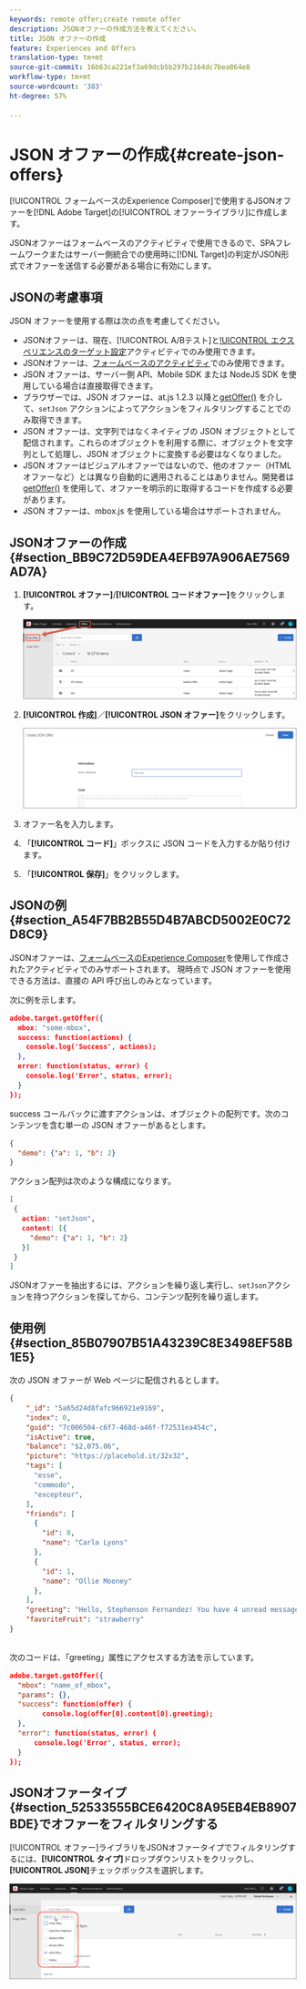 ```yaml
---
keywords: remote offer;create remote offer
description: JSONオファーの作成方法を教えてください。
title: JSON オファーの作成
feature: Experiences and Offers
translation-type: tm+mt
source-git-commit: 16b63ca221ef3a69dcb5b297b2164dc7bea864e8
workflow-type: tm+mt
source-wordcount: '383'
ht-degree: 57%

---
```



# JSON オファーの作成{#create-json-offers}

[!UICONTROL フォームベースのExperience Composer]で使用するJSONオファーを[!DNL Adobe Target]の[!UICONTROL オファーライブラリ]に作成します。

JSONオファーはフォームベースのアクティビティで使用できるので、SPAフレームワークまたはサーバー側統合での使用時に[!DNL Target]の判定がJSON形式でオファーを送信する必要がある場合に有効にします。

## JSONの考慮事項

JSON オファーを使用する際は次の点を考慮してください。

* JSONオファーは、現在、[!UICONTROL A/Bテスト]と[!UICONTROL エクスペリエンスのターゲット設定](XT)アクティビティでのみ使用できます。
* JSONオファーは、[フォームベースのアクティビティ](/help/c-experiences/form-experience-composer.md)でのみ使用できます。
* JSON オファーは、サーバー側 API、Mobile SDK または NodeJS SDK を使用している場合は直接取得できます。
* ブラウザーでは、JSON オファーは、at.js 1.2.3 以降と[getOffer()](/help/c-implementing-target/c-implementing-target-for-client-side-web/adobe-target-getoffer.md) を介して、`setJson` アクションによってアクションをフィルタリングすることでのみ取得できます。
* JSON オファーは、文字列ではなくネイティブの JSON オブジェクトとして配信されます。これらのオブジェクトを利用する際に、オブジェクトを文字列として処理し、JSON オブジェクトに変換する必要はなくなりました。
* JSON オファーはビジュアルオファーではないので、他のオファー（HTML オファーなど）とは異なり自動的に適用されることはありません。開発者は[getOffer()](/help/c-implementing-target/c-implementing-target-for-client-side-web/adobe-target-getoffer.md) を使用して、オファーを明示的に取得するコードを作成する必要があります。
* JSON オファーは、mbox.js を使用している場合はサポートされません。

## JSONオファーの作成{#section_BB9C72D59DEA4EFB97A906AE7569AD7A}

1. **[!UICONTROL オファー]**/**[!UICONTROL コードオファー]**&#x200B;をクリックします。

   ![オファー/「コードオファー」タブ](/help/c-experiences/c-manage-content/assets/code-offers-tab.png)

1. **[!UICONTROL 作成]**／**[!UICONTROL JSON オファー]**&#x200B;をクリックします。

   ![](assets/offer-json.png)

1. オファー名を入力します。
1. 「**[!UICONTROL コード]**」ボックスに JSON コードを入力するか貼り付けます。
1. 「**[!UICONTROL 保存]**」をクリックします。

## JSONの例{#section_A54F7BB2B55D4B7ABCD5002E0C72D8C9}

JSONオファーは、[フォームベースのExperience Composer](/help/c-experiences/form-experience-composer.md)を使用して作成されたアクティビティでのみサポートされます。 現時点で JSON オファーを使用できる方法は、直接の API 呼び出しのみとなっています。

次に例を示します。

```json
adobe.target.getOffer({ 
  mbox: "some-mbox", 
  success: function(actions) { 
    console.log('Success', actions); 
  }, 
  error: function(status, error) { 
    console.log('Error', status, error); 
  } 
});
```

success コールバックに渡すアクションは、オブジェクトの配列です。次のコンテンツを含む単一の JSON オファーがあるとします。

```json
{ 
  "demo": {"a": 1, "b": 2} 
}
```

アクション配列は次のような構成になります。

```json
[ 
 { 
   action: "setJson", 
   content: [{ 
     "demo": {"a": 1, "b": 2} 
   }] 
 }  
]
```

JSONオファーを抽出するには、アクションを繰り返し実行し、`setJson`アクションを持つアクションを探してから、コンテンツ配列を繰り返します。

## 使用例{#section_85B07907B51A43239C8E3498EF58B1E5}

次の JSON オファーが Web ページに配信されるとします。

```json
{ 
    "_id": "5a65d24d8fafc966921e9169", 
    "index": 0, 
    "guid": "7c006504-c6f7-468d-a46f-f72531ea454c", 
    "isActive": true, 
    "balance": "$2,075.06", 
    "picture": "https://placehold.it/32x32", 
    "tags": [ 
      "esse", 
      "commodo", 
      "excepteur", 
    ], 
    "friends": [ 
      { 
        "id": 0, 
        "name": "Carla Lyons" 
      }, 
      { 
        "id": 1, 
        "name": "Ollie Mooney" 
      }, 
    ], 
    "greeting": "Hello, Stephenson Fernandez! You have 4 unread messages.", 
    "favoriteFruit": "strawberry" 
} 
  
```

次のコードは、「greeting」属性にアクセスする方法を示しています。

```json
adobe.target.getOffer({   
  "mbox": "name_of_mbox", 
  "params": {}, 
  "success": function(offer) {           
        console.log(offer[0].content[0].greeting); 
  },   
  "error": function(status, error) {           
      console.log('Error', status, error); 
  } 
});
```

## JSONオファータイプ{#section_52533555BCE6420C8A95EB4EB8907BDE}でオファーをフィルタリングする

[!UICONTROL オファー]ライブラリをJSONオファータイプでフィルタリングするには、**[!UICONTROL タイプ]**&#x200B;ドロップダウンリストをクリックし、**[!UICONTROL JSON]**&#x200B;チェックボックスを選択します。

![](assets/offer-json-filter.png)

